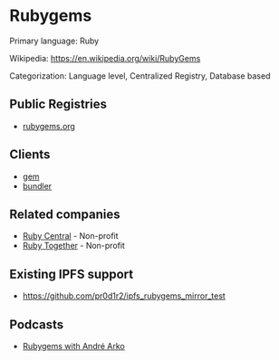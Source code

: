 # Rubygems

Primary language: Ruby

Wikipedia: https://en.wikipedia.org/wiki/RubyGems

Categorization: Language level, Centralized Registry, Database based

## Public Registries

- [rubygems.org](https://rubygems.org)

## Clients

- [gem](https://github.com/rubygems/rubygems)
- [bundler](https://github.com/bundler/bundler)

## Related companies

- [Ruby Central](http://rubycentral.org/) - Non-profit
- [Ruby Together](https://rubytogether.org/) - Non-profit

## Existing IPFS support

- https://github.com/pr0d1r2/ipfs_rubygems_mirror_test

## Podcasts

- [Rubygems with André Arko](https://manifest.fm/3)
